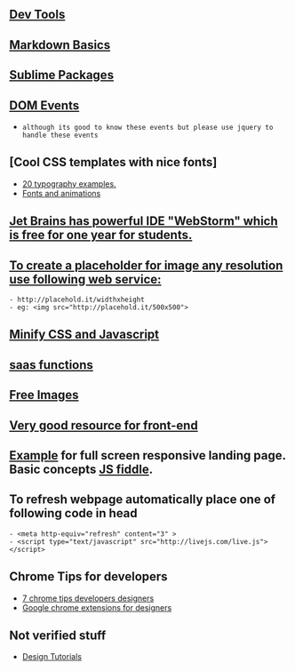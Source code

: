 ## [Dev Tools](https://github.com/x-surgical-x/web-dev/blob/master/useful-stuff/dev-libraries.md)

## [Markdown Basics](https://github.com/x-surgical-x/web-dev/blob/master/useful-stuff/markdown-basics.md)

## [Sublime Packages](https://github.com/x-surgical-x/web-dev/blob/master/useful-stuff/sublime-packages.md)

## [DOM Events](https://www.w3schools.com/jsref/dom_obj_event.asp)
- `although its good to know these events but please use jquery to handle these events`

## [Cool CSS templates with nice fonts]
- [20 typography examples.](https://wdexplorer.com/20-examples-beautiful-css-typography-design/)
- [Fonts and animations](https://envato.com/blog/css3-typography-code-snippets/)

## [Jet Brains has powerful IDE "WebStorm" which is free for one year for students.](https://www.jetbrains.com/webstorm/buy/#edition=discounts)

## [To create a placeholder for image any resolution use following web service:](http://placehold.it/500x500)
```
- http://placehold.it/widthxheight
- eg: <img src="http://placehold.it/500x500">
```

## [Minify CSS and Javascript](https://www.npmjs.com/package/minifier)

## [saas functions](http://sass-lang.com/documentation/Sass/Script/Functions.html)

## [Free Images](https://www.pexels.com/)

## [Very good resource for front-end](https://github.com/grab/front-end-guide)

## [Example](https://www.youtube.com/watch?v=Y5SHm53WFEk) for full screen responsive landing page. Basic concepts [JS fiddle](https://jsfiddle.net/j8pmh1rn/).

## To refresh webpage automatically place one of following code in head
```
- <meta http-equiv="refresh" content="3" >
- <script type="text/javascript" src="http://livejs.com/live.js"></script>
```

## Chrome Tips for developers
- [7 chrome tips developers designers](http://elijahmanor.com/7-chrome-tips-developers-designers-may-not-know/)
- [Google chrome extensions for designers](http://www.hongkiat.com/blog/google-chrome-extensions-designers/)

## Not verified stuff
- [Design Tutorials](https://www.w3newbie.com/tutorials/)